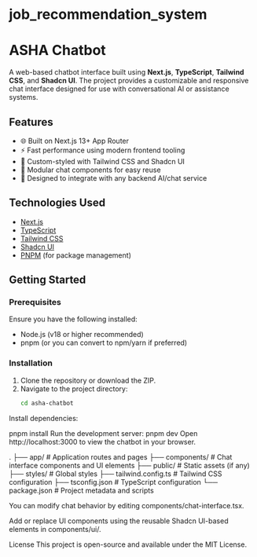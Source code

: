 # job_recommendation_system
# ASHA Chatbot

A web-based chatbot interface built using **Next.js**, **TypeScript**, **Tailwind CSS**, and **Shadcn UI**. The project provides a customizable and responsive chat interface designed for use with conversational AI or assistance systems.

## Features

- 🌐 Built on Next.js 13+ App Router
- ⚡ Fast performance using modern frontend tooling
- 🎨 Custom-styled with Tailwind CSS and Shadcn UI
- 💬 Modular chat components for easy reuse
- 🧠 Designed to integrate with any backend AI/chat service

## Technologies Used

- [Next.js](https://nextjs.org/)
- [TypeScript](https://www.typescriptlang.org/)
- [Tailwind CSS](https://tailwindcss.com/)
- [Shadcn UI](https://ui.shadcn.com/)
- [PNPM](https://pnpm.io/) (for package management)

## Getting Started

### Prerequisites

Ensure you have the following installed:

- Node.js (v18 or higher recommended)
- pnpm (or you can convert to npm/yarn if preferred)

### Installation

1. Clone the repository or download the ZIP.
2. Navigate to the project directory:
   ```bash
   cd asha-chatbot
Install dependencies:

pnpm install
Run the development server:
pnpm dev
Open http://localhost:3000 to view the chatbot in your browser.

.
├── app/                # Application routes and pages
├── components/         # Chat interface components and UI elements
├── public/             # Static assets (if any)
├── styles/             # Global styles
├── tailwind.config.ts  # Tailwind CSS configuration
├── tsconfig.json       # TypeScript configuration
└── package.json        # Project metadata and scripts

You can modify chat behavior by editing components/chat-interface.tsx.

Add or replace UI components using the reusable Shadcn UI-based elements in components/ui/.

License
This project is open-source and available under the MIT License.
